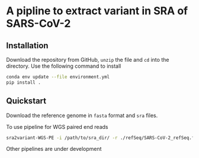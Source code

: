 # A pipline to extract variant in SRA of SARS-CoV-2


## Installation

Download the repository from GitHub, `unzip` the file and `cd` into the directory. Use the following command to install

```bash
conda env update --file environment.yml
pip install .
```

## Quickstart

Download the reference genome in `fasta` format and `sra` files.

To use pipeline for WGS paired end reads
```bash
sra2variant-WGS-PE -i /path/to/sra_dir/ -r ./refSeq/SARS-CoV-2_refSeq.fasta
```

Other pipelines are under development
